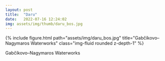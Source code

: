 ```yaml
---
layout: post
title:  "Daru"
date:   2022-07-16 12:24:02
img: assets/img/thumb/daru_bos.jpg
---
```


<div class="row">
    <div class="col-sm mt-3 mt-md-0">
        {% include figure.html path="assets/img/daru_bos.jpg" title="Gabčíkovo–Nagymaros Waterworks" class="img-fluid rounded z-depth-1" %}
    </div>
</div>

Gabčíkovo–Nagymaros Waterworks